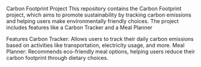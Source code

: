 Carbon Footprint Project This repository contains the Carbon Footprint project, which aims to promote sustainability by tracking carbon emissions and helping users make environmentally friendly choices. The project includes features like a Carbon Tracker and a Meal Planner

Features Carbon Tracker: Allows users to track their daily carbon emissions based on activities like transportation, electricity usage, and more. Meal Planner: Recommends eco-friendly meal options, helping users reduce their carbon footprint through dietary choices.
